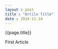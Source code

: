 ```yaml
---
layout : post
title : "Artile Title"
date : 2014-11-14
---
```



<h>{{page.title}}</h>

First Article
